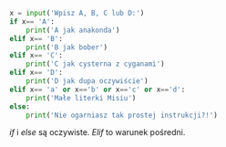 ```python
x = input('Wpisz A, B, C lub D:')
if x== 'A':
    print('A jak anakonda')
elif x== 'B':
    print('B jak bober')
elif x== 'C':
    print('C jak cysterna z cyganami')
elif x== 'D':
    print('D jak dupa oczywiście')
elif x== 'a' or x=='b' or x=='c' or x=='d':
    print('Małe literki Misiu')
else:
    print('Nie ogarniasz tak prostej instrukcji?!')
```

*if* i *else* są oczywiste. *Elif* to warunek pośredni.
